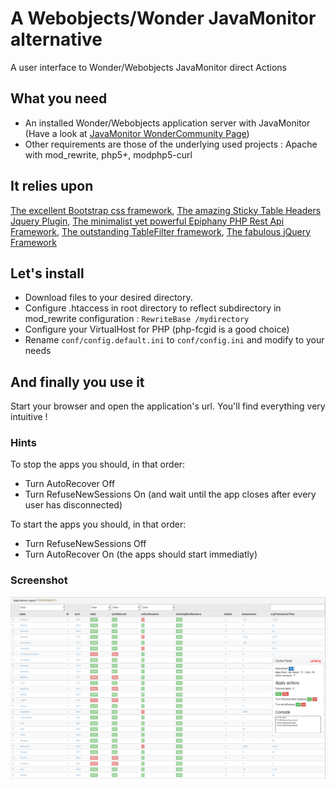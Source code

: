 # A Webobjects/Wonder JavaMonitor alternative

A user interface to Wonder/Webobjects JavaMonitor direct Actions




## What you need

  * An installed Wonder/Webobjects application server with JavaMonitor (Have a look at [JavaMonitor WonderCommunity Page](https://wiki.wocommunity.org/display/documentation/Wonder+JavaMonitor+and+wotaskd))
  * Other requirements are those of the underlying used projects : Apache with mod_rewrite, php5+, modphp5-curl

## It relies upon
[The excellent Bootstrap css framework](http://getbootstrap.com/), [The amazing Sticky Table Headers Jquery Plugin](https://github.com/jmosbech/StickyTableHeaders), [The minimalist yet powerful Epiphany PHP Rest Api Framework](https://github.com/jmathai/epiphany), [The outstanding TableFilter framework](https://github.com/koalyptus/TableFilter), [The fabulous jQuery Framework](https://jquery.com/)

## Let's install

  * Download files to your desired directory.
  * Configure .htaccess in root directory to reflect subdirectory in mod_rewrite configuration : `RewriteBase /mydirectory`
  * Configure your VirtualHost for PHP (php-fcgid is a good choice)
  * Rename `conf/config.default.ini` to `conf/config.ini` and modify to your needs
 
## And finally you use it
Start your browser and open the application's url. You'll find everything very intuitive !

### Hints
To stop the apps you should, in that order: 
  - Turn AutoRecover Off
  - Turn RefuseNewSessions On (and wait until the app closes after every user has disconnected)
 
To start the apps you should, in that order:
  - Turn RefuseNewSessions Off
  - Turn AutoRecover On (the apps should start immediatly)

### Screenshot
![Screenshot](/doc/cktjavamonitor.png?raw=true "Screenshot")
